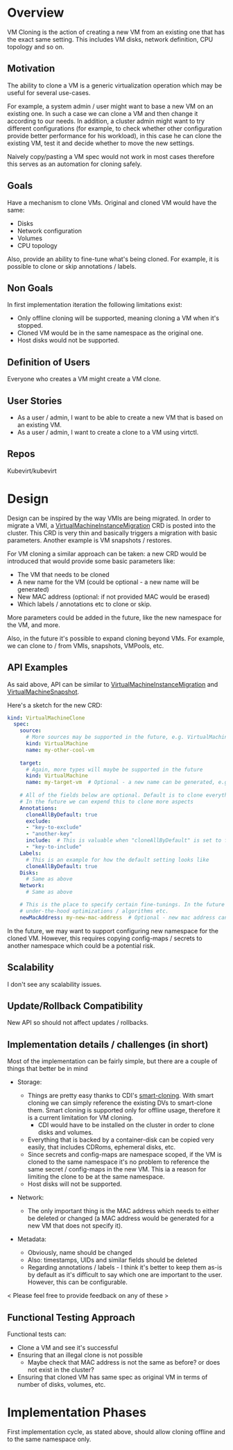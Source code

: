 # Overview
VM Cloning is the action of creating a new VM from an existing one that has the exact same setting. This includes
VM disks, network definition, CPU topology and so on.

## Motivation
The ability to clone a VM is a generic virtualization operation which may be useful for several use-cases.

For example, a system admin / user might want to base a new VM on an existing one. In such a case we can clone a VM and
then change it according to our needs. In addition, a cluster admin might want to try different configurations
(for example, to check whether other configuration provide better performance for his workload), in this case he can
clone the existing VM, test it and decide whether to move the new settings.

Naively copy/pasting a VM spec would not work in most cases therefore this serves as an automation for cloning safely.

## Goals
Have a mechanism to clone VMs. Original and cloned VM would have the same:
* Disks
* Network configuration
* Volumes
* CPU topology

Also, provide an ability to fine-tune what's being cloned. For example, it is possible to clone or skip
annotations / labels.  

## Non Goals
In first implementation iteration the following limitations exist:
* Only offline cloning will be supported, meaning cloning a VM when it's stopped.
* Cloned VM would be in the same namespace as the original one.
* Host disks would not be supported.

## Definition of Users
Everyone who creates a VM might create a VM clone.

## User Stories
* As a user / admin, I want to be able to create a new VM that is based on an existing VM.
* As a user / admin, I want to create a clone to a VM using virtctl.

## Repos
Kubevirt/kubevirt

# Design
Design can be inspired by the way VMIs are being migrated. In order to migrate a VMI, a [VirtualMachineInstanceMigration](https://kubevirt.io/user-guide/operations/live_migration/#initiate-live-migration)
CRD is posted into the cluster. This CRD is very thin and basically triggers a migration with basic parameters. Another
example is VM snapshots / restores.

For VM cloning a similar approach can be taken: a new CRD would be introduced that would provide some basic parameters like:
* The VM that needs to be cloned
* A new name for the VM (could be optional - a new name will be generated)
* New MAC address (optional: if not provided MAC would be erased)
* Which labels / annotations etc to clone or skip.

More parameters could be added in the future, like the new namespace for the VM, and more.

Also, in the future it's possible to expand cloning beyond VMs. For example, we can clone to / from
VMIs, snapshots, VMPools, etc.

## API Examples
As said above, API can be similar to [VirtualMachineInstanceMigration](https://kubevirt.io/user-guide/operations/live_migration/#initiate-live-migration)
and [VirtualMachineSnapshot](https://kubevirt.io/api-reference/master/definitions.html#_v1alpha1_virtualmachinesnapshot).

Here's a sketch for the new CRD:
```yaml
kind: VirtualMachineClone
  spec:
    source:
      # More sources may be supported in the future, e.g. VirtualMachineInstance or VirtualMachineSnapshot
      kind: VirtualMachine
      name: my-other-cool-vm
    
    target:
      # Again, more types will maybe be supported in the future
      kind: VirtualMachine
      name: my-target-vm  # Optional - a new name can be generated, e.g. my-cool-vm-jfh54b
    
    # All of the fields below are optional. Default is to clone everything.
    # In the future we can expend this to clone more aspects
    Annotations:
      cloneAllByDefault: true
      exclude:
      - "key-to-exclude"
      - "another-key"
      include:  # This is valuable when "cloneAllByDefault" is set to false
      - "key-to-include"
    Labels:
      # This is an example for how the default setting looks like
      cloneAllByDefault: true
    Disks:
      # Same as above
    Network:
      # Same as above

    # This is the place to specify certain fine-tunings. In the future this can allow choosing
    # under-the-hood optimizations / algorithms etc.
    newMacAddress: my-new-mac-address  # Optional - new mac address can be generated automatically
```

In the future, we may want to support configuring new namespace for the cloned VM. However, this requires
copying config-maps / secrets to another namespace which could be a potential risk.

## Scalability
I don't see any scalability issues.

## Update/Rollback Compatibility
New API so should not affect updates / rollbacks.

## Implementation details / challenges (in short)
Most of the implementation can be fairly simple, but there are a couple of things that better be in mind

* Storage:
    * Things are pretty easy thanks to CDI's [smart-cloning](https://github.com/kubevirt/containerized-data-importer/blob/main/doc/smart-clone.md).
With smart cloning we can simply reference the existing DVs to smart-clone them. Smart cloning is supported only for
offline usage, therefore it is a current limitation for VM cloning.
      * CDI would have to be installed on the cluster in order to clone disks and volumes.
    *  Everything that is backed by a container-disk can be copied very easily, that includes CDRoms, ephemeral disks,
  etc.
    * Since secrets and config-maps are namespace scoped, if the VM is cloned to the same namespace it's no problem
  to reference the same secret / config-maps in the new VM. This ia a reason for limiting the clone to be at the same
      namespace.
    * Host disks will not be supported.
      
* Network:
  * The only important thing is the MAC address which needs to either be deleted or changed (a MAC address would be
    generated for a new VM that does not specify it).
    
* Metadata:
  * Obviously, name should be changed
  * Also: timestamps, UIDs and similar fields should be deleted
  * Regarding annotations / labels - I think it's better to keep them as-is by default as it's difficult to say which
    one are important to the user. However, this can be configurable.
    
< Please feel free to provide feedback on any of these > 

## Functional Testing Approach
Functional tests can:
* Clone a VM and see it's successful
* Ensuring that an illegal clone is not possible
  * Maybe check that MAC address is not the same as before? or does not exist in the cluster?
* Ensuring that cloned VM has same spec as original VM in terms of number of disks, volumes, etc.

# Implementation Phases
First implementation cycle, as stated above, should allow cloning offline and to the same namespace only.
